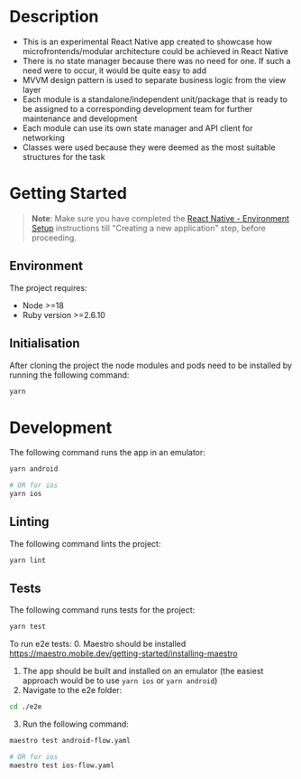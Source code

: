 # Description

* This is an experimental React Native app created to showcase how microfrontends/modular architecture could be achieved in React Native
* There is no state manager because there was no need for one. If such a need were to occur, it would be quite easy to add
* MVVM design pattern is used to separate business logic from the view layer
* Each module is a standalone/independent unit/package that is ready to be assigned to a corresponding development team for further maintenance and development
* Each module can use its own state manager and API client for networking
* Classes were used because they were deemed as the most suitable structures for the task

# Getting Started

>**Note**: Make sure you have completed the [React Native - Environment Setup](https://reactnative.dev/docs/environment-setup) instructions till "Creating a new application" step, before proceeding.

## Environment

The project requires:
* Node >=18
* Ruby version >=2.6.10

## Initialisation

After cloning the project the node modules and pods need to be installed by running the following command:

```bash
yarn
```

# Development

The following command runs the app in an emulator:

```bash
yarn android

# OR for ios
yarn ios
```

## Linting

The following command lints the project:

```bash
yarn lint
```

## Tests

The following command runs tests for the project:

```bash
yarn test
```

To run e2e tests:
0. Maestro should be installed https://maestro.mobile.dev/getting-started/installing-maestro
1. The app should be built and installed on an emulator (the easiest approach would be to use `yarn ios` or `yarn android`)
2. Navigate to the e2e folder:
```bash
cd ./e2e
```
3. Run the following command:
```bash
maestro test android-flow.yaml

# OR for ios
maestro test ios-flow.yaml
```
